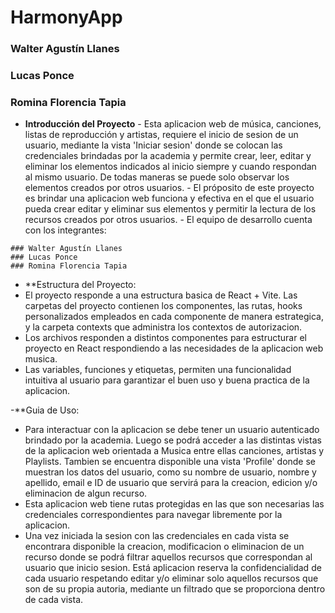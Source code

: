 # HarmonyApp

### Walter Agustín Llanes
### Lucas Ponce
### Romina Florencia Tapia

   - **Introducción del Proyecto**
    - Esta aplicacion web de música, canciones, listas de reproducción y artistas, requiere el inicio de sesion de un usuario, mediante la vista 'Iniciar sesion' donde se colocan las credenciales brindadas por la academia y permite crear, leer, editar y eliminar los elementos indicados al inicio siempre y cuando respondan al mismo usuario. De todas maneras se puede solo observar los elementos creados por otros usuarios.
    - El próposito de este proyecto es brindar una aplicacion web funciona y efectiva en el que el usuario pueda crear editar y eliminar sus elementos y permitir la lectura de los recursos creados por otros usuarios.
    - El equipo de desarrollo cuenta con los integrantes:

    ### Walter Agustín Llanes
    ### Lucas Ponce
    ### Romina Florencia Tapia

   - **Estructura del Proyecto: 
   - El proyecto responde a una estructura basica de React + Vite. Las carpetas del proyecto contienen los componentes, las rutas, hooks personalizados empleados en cada componente de manera estrategica, y la carpeta contexts que administra los contextos de autorizacion.
   - Los archivos responden a distintos componentes para estructurar el proyecto en React respondiendo a las necesidades de la aplicacion web musica.
   - Las variables, funciones y etiquetas, permiten una funcionalidad intuitiva al usuario para garantizar el buen uso y buena practica de la aplicacion.

   -**Guia de Uso:
   - Para interactuar con la aplicacion se debe tener un usuario autenticado brindado por la academia. Luego se podrá acceder a las distintas vistas de la aplicacion web orientada a Musica entre ellas canciones, artistas y Playlists. Tambien se encuentra disponible una vista 'Profile' donde se muestran los datos del usuario, como su nombre de usuario, nombre y apellido, email e ID de usuario que servirá para la creacion, edicion y/o eliminacion de algun recurso.
   - Esta aplicacion web tiene rutas protegidas en las que son necesarias las credenciales correspondientes para navegar libremente por la aplicacion.
   - Una vez iniciada la sesion con las credenciales en cada vista se encontrara disponible la creacion, modificacion o eliminacion de un recurso donde se podrá filtrar aquellos recursos que correspondan al usuario que inicio sesion. Está aplicacion reserva la confidencialidad de cada usuario respetando editar y/o eliminar solo aquellos recursos que son de su propia autoria, mediante un filtrado que se proporciona dentro de cada vista.



